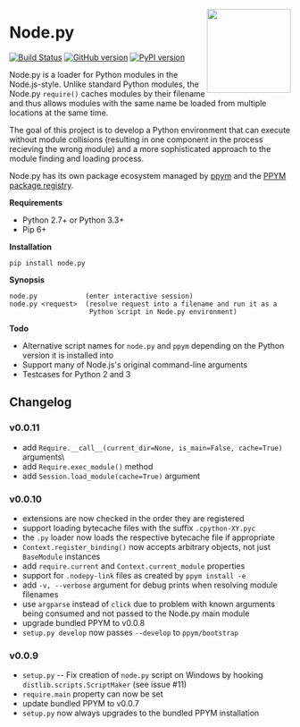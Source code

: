 <img src="https://i.imgur.com/IfmOKFI.png" align="right" width="150px"></img>

# Node.py

[![Build Status](https://travis-ci.org/nodepy/nodepy.svg?branch=master)](https://travis-ci.org/nodepy/nodepy)
[![GitHub version](https://badge.fury.io/gh/nodepy%2Fnodepy.svg)](https://badge.fury.io/gh/nodepy%2Fnodepy)
[![PyPI version](https://badge.fury.io/py/node.py.svg)](https://badge.fury.io/py/node.py)

Node.py is a loader for Python modules in the Node.js-style. Unlike standard
Python modules, the Node.py `require()` caches modules by their filename and
thus allows modules with the same name be loaded from multiple locations at
the same time.

The goal of this project is to develop a Python environment that can execute
without module collisions (resulting in one component in the process recieving
the wrong module) and a more sophisticated approach to the module finding and
loading process.

Node.py has its own package ecosystem managed by [ppym] and the
[PPYM package registry].

  [ppym]: https://github.com/nodepy/ppym
  [PPYM package registry]: https://github.com/nodepy/ppym-registry

__Requirements__

- Python 2.7+ or Python 3.3+
- Pip 6+

__Installation__

    pip install node.py

__Synopsis__

    node.py            (enter interactive session)
    node.py <request>  (resolve request into a filename and run it as a
                        Python script in Node.py environment)

__Todo__

- Alternative script names for `node.py` and `ppym` depending on the Python
  version it is installed into
- Support many of Node.js's original command-line arguments
- Testcases for Python 2 and 3

## Changelog

### v0.0.11

- add `Require.__call__(current_dir=None, is_main=False, cache=True)` arguments\
- add `Require.exec_module()` method
- add `Session.load_module(cache=True)` argument

### v0.0.10

- extensions are now checked in the order they are registered
- support loading bytecache files with the suffix `.cpython-XY.pyc`
- the `.py` loader now loads the respective bytecache file if appropriate
- `Context.register_binding()` now accepts arbitrary objects, not just
  `BaseModule` instances
- add `require.current` and `Context.current_module` properties
- support for `.nodepy-link` files as created by `ppym install -e`
- add `-v, --verbose` argument for debug prints when resolving module filenames
- use `argparse` instead of `click` due to problem with known arguments
  being consumed and not passed to the Node.py main module
- upgrade bundled PPYM to v0.0.8
- `setup.py develop` now passes `--develop` to `ppym/bootstrap`

### v0.0.9

- `setup.py` -- Fix creation of `node.py` script on Windows by hooking
  `distlib.scripts.ScriptMaker` (see issue #11)
- `require.main` property can now be set
- update bundled PPYM to v0.0.7
- `setup.py` now always upgrades to the bundled PPYM installation
